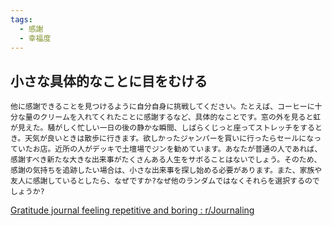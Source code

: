 ```yaml
---
tags:
  - 感謝
  - 幸福度
---
```

## 小さな具体的なことに目をむける
```
他に感謝できることを見つけるように自分自身に挑戦してください。たとえば、コーヒーに十分な量のクリームを入れてくれたことに感謝するなど、具体的なことです。窓の外を見ると虹が見えた。騒がしく忙しい一日の後の静かな瞬間、しばらくじっと座ってストレッチをするとき。天気が良いときは散歩に行きます。欲しかったジャンパーを買いに行ったらセールになっていたお店。近所の人がデッキで土壇場でジンを勧めています。あなたが普通の人であれば、感謝すべき新たな大きな出来事がたくさんある人生をサボることはないでしょう。そのため、感謝の気持ちを追跡したい場合は、小さな出来事を探し始める必要があります。また、家族や友人に感謝しているとしたら、なぜですか?なぜ他のランダムではなくそれらを選択するのでしょうか?
```

[Gratitude journal feeling repetitive and boring : r/Journaling](https://www.reddit.com/r/Journaling/comments/vk54av/gratitude_journal_feeling_repetitive_and_boring/)

